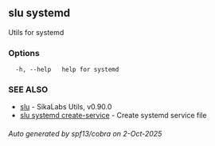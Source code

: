 ## slu systemd

Utils for systemd

### Options

```
  -h, --help   help for systemd
```

### SEE ALSO

* [slu](slu.md)	 - SikaLabs Utils, v0.90.0
* [slu systemd create-service](slu_systemd_create-service.md)	 - Create systemd service file

###### Auto generated by spf13/cobra on 2-Oct-2025
